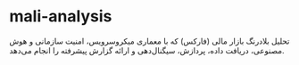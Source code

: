 # mali-analysis
تحلیل بلادرنگ بازار مالی (فارکس) که با معماری میکروسرویس، امنیت سازمانی و هوش مصنوعی، دریافت داده، پردازش، سیگنال‌دهی و ارائه گزارش پیشرفته را انجام می‌دهد.
